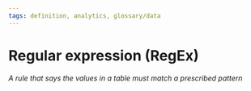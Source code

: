 ```yaml
---
tags: definition, analytics, glossary/data
---
```

#  Regular expression (RegEx)
*A rule that says the values in a table must match a prescribed pattern*